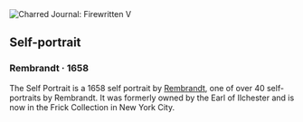 <div class="artwork-of-the-day">
  <div class="container">
    <div class="img-wrapper">
      <img
        src="https://uploads8.wikiart.org/images/rembrandt/self-portrait-1658.jpg!Large.jpg"
        alt="Charred Journal: Firewritten V" />
    </div>
    <div class="artwork-detail">
      <div class="artwork-origin"> 
        <h2 class="artwork-name">Self-portrait</h2>
        <h3 class="artist">
          Rembrandt
                    ·  1658
        </h3>
      </div>
      <p class="description">
        <span class="artwork-description-text ng-binding" ng-bind-html="viewModel.ArtworkOfTheDay.Description | unsafe">The Self Portrait is a 1658 self portrait by <a target="_blank" href="/en/rembrandt">Rembrandt</a>, one of over 40 self-portraits by Rembrandt. It was formerly owned by the Earl of Ilchester and is now in the Frick Collection in New York City.</span>
                        <div class="text-shadow-container ng-hide" ng-show="showShadow"></div>
      </p>
    </div>
  </div>

</div>
